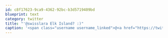 ```yaml
---
id: c8f17623-9ca9-4362-92bc-b3d5719409bd
blueprint: text
category: twitter
title: "'@swisslara Elk Island? :)"
caption: '<span class="username username_linked">@<a href="https://twitter.com/swisslara" title="Lara Jacobs Rigolo">swisslara</a></span> Elk Island? :)'
---
```

